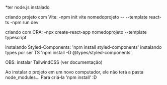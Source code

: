 *ter node.js instalado

criando projeto com Vite:
-npm init vite nomedoprojeto -- --template react-ts
-npm run dev

criando com CRA:
-npx create-react-app nomedoprojeto --template typescript

instalando Styled-Components:
'npm install styled-components'
instalando types por ser TS
'npm install -D @types/styled-components'

OBS: instalar TailwindCSS (ver documentação)

Ao instalar o projeto em um novo computador, ele não terá a pasta node_modules...
Para criá-la 'npm install' :D